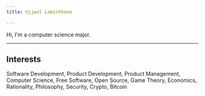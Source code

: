 ```yaml
---
title: Ujjwol Lamichhane

---
```


Hi, I'm a computer science major.

---

## Interests ##
Software Development, Product Development, Product Management, Computer Science, Free Software, Open Source, Game Theory, Economics, Rationality, Philosophy, Security, Crypto, Bitcoin	

